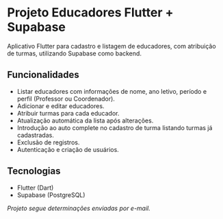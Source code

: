 # Projeto Educadores Flutter + Supabase

Aplicativo Flutter para cadastro e listagem de educadores, com atribuição de turmas, utilizando Supabase como backend.

## Funcionalidades

- Listar educadores com informações de nome, ano letivo, período e perfil (Professor ou Coordenador).
- Adicionar e editar educadores.
- Atribuir turmas para cada educador.
- Atualização automática da lista após alterações.
- Introdução ao auto complete no cadastro de turma listando turmas já cadastradas.
- Exclusão de registros.
- Autenticação e criação de usuários.

## Tecnologias

- Flutter (Dart)
- Supabase (PostgreSQL)

_Projeto segue determinações enviadas por e-mail._
